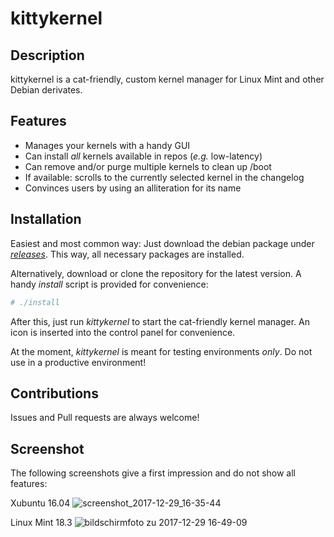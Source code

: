 # kittykernel

## Description
kittykernel is a cat-friendly, custom kernel manager for Linux Mint and other Debian derivates. 

## Features

* Manages your kernels with a handy GUI
* Can install *all* kernels available in repos (*e.g.* low-latency)
* Can remove and/or purge multiple kernels to clean up /boot
* If available: scrolls to the currently selected kernel in the changelog
* Convinces users by using an alliteration for its name

## Installation

Easiest and most common way: Just download the debian package under [*releases*](https://github.com/Schallaven/kittykernel/releases). This way, all necessary packages are installed.

Alternatively, download or clone the repository for the latest version. A handy *install* script is provided for convenience:

```bash
# ./install
```

After this, just run *kittykernel* to start the cat-friendly kernel manager. An icon is inserted into the control panel
for convenience.

At the moment, *kittykernel* is meant for testing environments _only_. Do not use in a productive environment!

## Contributions

Issues and Pull requests are always welcome!

## Screenshot

The following screenshots give a first impression and do not show all features:

Xubuntu 16.04
![screenshot_2017-12-29_16-35-44](https://user-images.githubusercontent.com/6428497/34448034-ec08f578-ecb7-11e7-958c-80e8816cdd04.png)

Linux Mint 18.3
![bildschirmfoto zu 2017-12-29 16-49-09](https://user-images.githubusercontent.com/6428497/34448073-3d9f24ac-ecb8-11e7-9bbe-10570b2a378c.png)

